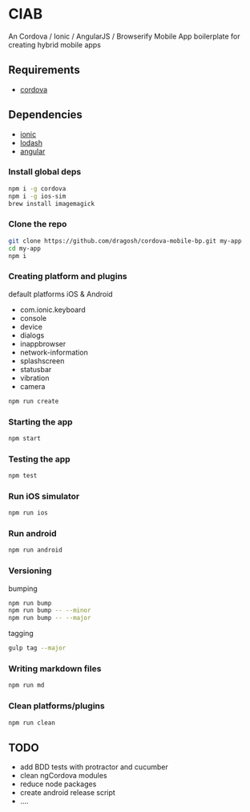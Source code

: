 CIAB
=====================
An Cordova / Ionic / AngularJS / Browserify Mobile App boilerplate for creating hybrid mobile apps

## Requirements
- [cordova](https://cordova.apache.org/)

## Dependencies
- [ionic](http://ionicframework.com)
- [lodash](http://lodash.com)
- [angular](http://angularjs.org)

### Install global deps
```bash
npm i -g cordova
npm i -g ios-sim
brew install imagemagick
```

### Clone the repo
```bash
git clone https://github.com/dragosh/cordova-mobile-bp.git my-app
cd my-app
npm i
```

### Creating platform and plugins
default platforms iOS & Android
- com.ionic.keyboard
- console
- device
- dialogs
- inappbrowser
- network-information
- splashscreen
- statusbar
- vibration
- camera

```bash
npm run create
```

### Starting the app
```bash
npm start
```

### Testing the app
```bash
npm test
```

### Run iOS simulator
```bash
npm run ios
```

### Run android
```bash
npm run android
```

### Versioning
bumping
```bash
npm run bump
npm run bump -- --minor
npm run bump -- --major
```

tagging
```bash
gulp tag --major
```

### Writing markdown files
```bash
npm run md
```

### Clean platforms/plugins
```bash
npm run clean
```

## TODO
- add BDD tests with protractor and cucumber
- clean ngCordova modules
- reduce node packages
- create android release script
- ....
